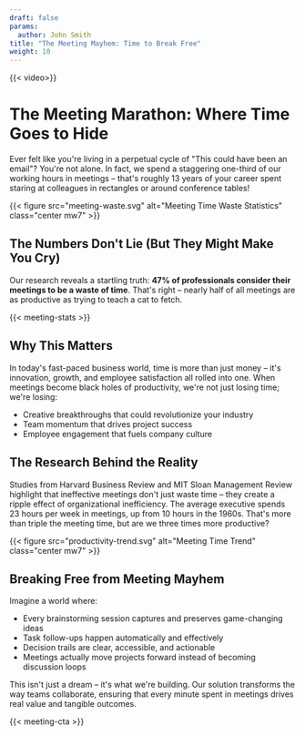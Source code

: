 ```yaml
---
draft: false
params:
  author: John Smith
title: "The Meeting Mayhem: Time to Break Free"
weight: 10
---
```


{{< video>}}

# The Meeting Marathon: Where Time Goes to Hide

Ever felt like you're living in a perpetual cycle of "This could have been an email"? You're not alone. In fact, we spend a staggering one-third of our working hours in meetings – that's roughly 13 years of your career spent staring at colleagues in rectangles or around conference tables!

{{< figure src="meeting-waste.svg" alt="Meeting Time Waste Statistics" class="center mw7" >}}

## The Numbers Don't Lie (But They Might Make You Cry)

Our research reveals a startling truth: **47% of professionals consider their meetings to be a waste of time**. That's right – nearly half of all meetings are as productive as trying to teach a cat to fetch.

{{< meeting-stats >}}

## Why This Matters

In today's fast-paced business world, time is more than just money – it's innovation, growth, and employee satisfaction all rolled into one. When meetings become black holes of productivity, we're not just losing time; we're losing:

* Creative breakthroughs that could revolutionize your industry
* Team momentum that drives project success
* Employee engagement that fuels company culture

## The Research Behind the Reality

Studies from Harvard Business Review and MIT Sloan Management Review highlight that ineffective meetings don't just waste time – they create a ripple effect of organizational inefficiency. The average executive spends 23 hours per week in meetings, up from 10 hours in the 1960s. That's more than triple the meeting time, but are we three times more productive?

{{< figure src="productivity-trend.svg" alt="Meeting Time Trend" class="center mw7" >}}

## Breaking Free from Meeting Mayhem

Imagine a world where:

* Every brainstorming session captures and preserves game-changing ideas
* Task follow-ups happen automatically and effectively
* Decision trails are clear, accessible, and actionable
* Meetings actually move projects forward instead of becoming discussion loops

This isn't just a dream – it's what we're building. Our solution transforms the way teams collaborate, ensuring that every minute spent in meetings drives real value and tangible outcomes.

{{< meeting-cta >}}